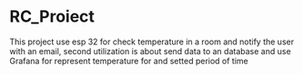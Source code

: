 # RC_Proiect

This project use esp 32 for check temperature in a room and notify the user with an email, second utilization is about send data to an database and use Grafana for represent temperature for and setted period of time
 

